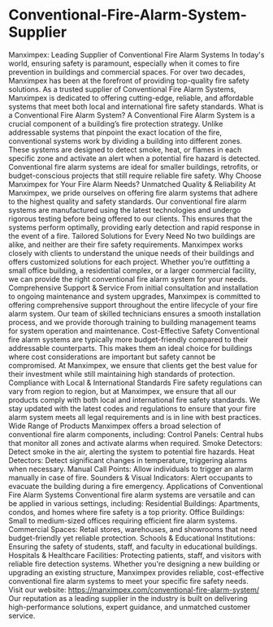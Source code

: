 # Conventional-Fire-Alarm-System-Supplier
Manximpex: Leading Supplier of Conventional Fire Alarm Systems
In today's world, ensuring safety is paramount, especially when it comes to fire prevention in buildings and commercial spaces. For over two decades, Manximpex has been at the forefront of providing top-quality fire safety solutions. As a trusted supplier of Conventional Fire Alarm Systems, Manximpex is dedicated to offering cutting-edge, reliable, and affordable systems that meet both local and international fire safety standards.
What is a Conventional Fire Alarm System?
A Conventional Fire Alarm System is a crucial component of a building’s fire protection strategy. Unlike addressable systems that pinpoint the exact location of the fire, conventional systems work by dividing a building into different zones. These systems are designed to detect smoke, heat, or flames in each specific zone and activate an alert when a potential fire hazard is detected. Conventional fire alarm systems are ideal for smaller buildings, retrofits, or budget-conscious projects that still require reliable fire safety.
Why Choose Manximpex for Your Fire Alarm Needs?
Unmatched Quality & Reliability At Manximpex, we pride ourselves on offering fire alarm systems that adhere to the highest quality and safety standards. Our conventional fire alarm systems are manufactured using the latest technologies and undergo rigorous testing before being offered to our clients. This ensures that the systems perform optimally, providing early detection and rapid response in the event of a fire.
Tailored Solutions for Every Need No two buildings are alike, and neither are their fire safety requirements. Manximpex works closely with clients to understand the unique needs of their buildings and offers customized solutions for each project. Whether you’re outfitting a small office building, a residential complex, or a larger commercial facility, we can provide the right conventional fire alarm system for your needs.
Comprehensive Support & Service From initial consultation and installation to ongoing maintenance and system upgrades, Manximpex is committed to offering comprehensive support throughout the entire lifecycle of your fire alarm system. Our team of skilled technicians ensures a smooth installation process, and we provide thorough training to building management teams for system operation and maintenance.
Cost-Effective Safety Conventional fire alarm systems are typically more budget-friendly compared to their addressable counterparts. This makes them an ideal choice for buildings where cost considerations are important but safety cannot be compromised. At Manximpex, we ensure that clients get the best value for their investment while still maintaining high standards of protection.
Compliance with Local & International Standards Fire safety regulations can vary from region to region, but at Manximpex, we ensure that all our products comply with both local and international fire safety standards. We stay updated with the latest codes and regulations to ensure that your fire alarm system meets all legal requirements and is in line with best practices.
Wide Range of Products Manximpex offers a broad selection of conventional fire alarm components, including:
Control Panels: Central hubs that monitor all zones and activate alarms when required.
Smoke Detectors: Detect smoke in the air, alerting the system to potential fire hazards.
Heat Detectors: Detect significant changes in temperature, triggering alarms when necessary.
Manual Call Points: Allow individuals to trigger an alarm manually in case of fire.
Sounders & Visual Indicators: Alert occupants to evacuate the building during a fire emergency.
Applications of Conventional Fire Alarm Systems
Conventional fire alarm systems are versatile and can be applied in various settings, including:
Residential Buildings: Apartments, condos, and homes where fire safety is a top priority.
Office Buildings: Small to medium-sized offices requiring efficient fire alarm systems.
Commercial Spaces: Retail stores, warehouses, and showrooms that need budget-friendly yet reliable protection.
Schools & Educational Institutions: Ensuring the safety of students, staff, and faculty in educational buildings.
Hospitals & Healthcare Facilities: Protecting patients, staff, and visitors with reliable fire detection systems.
Whether you're designing a new building or upgrading an existing structure, Manximpex provides reliable, cost-effective conventional fire alarm systems to meet your specific fire safety needs.
Visit our website: https://manximpex.com/conventional-fire-alarm-system/ 
Our reputation as a leading supplier in the industry is built on delivering high-performance solutions, expert guidance, and unmatched customer service.

